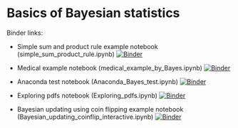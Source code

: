 # Basics of Bayesian statistics

Binder links:

* Simple sum and product rule example notebook (simple_sum_product_rule.ipynb) [![Binder](https://mybinder.org/badge_logo.svg)](https://mybinder.org/v2/gh/furnstahl/Physics-8805/master?filepath=topics%2Fbasics-of-bayesian-statistics%2Fsimple_sum_product_rule.ipynb)

* Medical example notebook (medical_example_by_Bayes.ipynb) [![Binder](https://mybinder.org/badge_logo.svg)](https://mybinder.org/v2/gh/furnstahl/Physics-8805/master?filepath=topics%2Fbasics-of-bayesian-statistics%2Fmedical_example_by_Bayes.ipynb)

* Anaconda test notebook (Anaconda_Bayes_test.ipynb) [![Binder](https://mybinder.org/badge_logo.svg)](https://mybinder.org/v2/gh/furnstahl/Physics-8805/master?filepath=topics%2Fbasics-of-bayesian-statistics%2FAnaconda_Bayes_test.ipynb)

* Exploring pdfs notebook (Exploring_pdfs.ipynb)  [![Binder](https://mybinder.org/badge_logo.svg)](https://mybinder.org/v2/gh/furnstahl/Physics-8805/master?filepath=topics%2Fbasics-of-bayesian-statistics%2FExploring_pdfs.ipynb)

* Bayesian updating using coin flipping example notebook (Bayesian_updating_coinflip_interactive.ipynb)  [![Binder](https://mybinder.org/badge_logo.svg)](https://mybinder.org/v2/gh/furnstahl/Physics-8805/master?filepath=topics%2Fbasics-of-bayesian-statistics%2FBayesian_updating_coinflip_interactive.ipynb)
